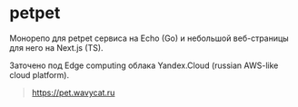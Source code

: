 # petpet

Монорепо для petpet сервиса на Echo (Go) и небольшой веб-страницы для него на Next.js (TS).

Заточено под Edge computing облака Yandex.Cloud (russian AWS-like cloud platform).

> https://pet.wavycat.ru
